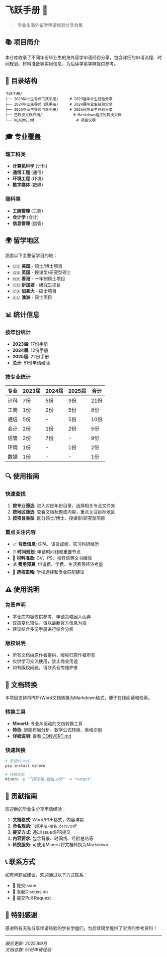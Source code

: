 # 飞跃手册 🚀

> 毕业生海外留学申请经验分享合集

## 📚 项目简介

本仓库收录了不同年份毕业生的海外留学申请经验分享，包含详细的申请流程、时间规划、材料准备等实用信息，为后续学弟学妹提供参考。

## 📁 目录结构

```
飞跃手册/
├── 2023毕业生导师飞跃手册/     # 2023届毕业生经验分享
├── 2024毕业生导师飞跃手册/     # 2024届毕业生经验分享
├── 2025毕业生导师飞跃手册/     # 2025届毕业生经验分享
├── 已转换文档归档/              # Markdown格式的转换文档
└── README.md                   # 项目说明
```

## 🎓 专业覆盖

### 理工科类
- **计算机科学** (计科)
- **通信工程** (通信)
- **环境工程** (环境)
- **数字媒体** (数媒)

### 商科类
- **工商管理** (工商)
- **会计学** (会计)
- **信息管理** (信管)

## 🌍 留学地区

涵盖以下主要留学目的地：
- 🇺🇸 **美国** - 硕士/博士项目
- 🇬🇧 **英国** - 授课型/研究型硕士
- 🇭🇰 **香港** - 一年制硕士项目
- 🇸🇬 **新加坡** - 研究生项目
- 🇨🇦 **加拿大** - 硕士项目
- 🇦🇺 **澳洲** - 硕士项目

## 📊 统计信息

### 按年份统计
- **2023届**: 17份手册
- **2024届**: 12份手册  
- **2025届**: 22份手册
- **总计**: 51份申请经验

### 按专业统计
| 专业 | 2023届 | 2024届 | 2025届 | 合计 |
|------|--------|--------|--------|------|
| 计科 | 7份 | 5份 | 9份 | 21份 |
| 工商 | 1份 | 2份 | 5份 | 8份 |
| 通信 | 5份 | - | 5份 | 10份 |
| 会计 | 2份 | 1份 | 2份 | 5份 |
| 信管 | 2份 | 7份 | - | 9份 |
| 环境 | 1份 | - | 1份 | 2份 |
| 数媒 | 1份 | - | - | 1份 |

## 🔍 使用指南

### 快速查找
1. **按专业筛选**: 进入对应年份目录，选择相关专业文件夹
2. **按地区筛选**: 查看文档标题或内容，重点关注目标地区
3. **按项目类型**: 区分硕士/博士、授课型/研究型项目

### 重点关注内容
- 📈 **背景信息**: GPA、语言成绩、实习科研经历
- ⏰ **时间规划**: 申请时间线和重要节点
- 📝 **材料准备**: CV、PS、推荐信等文书经验
- 💰 **费用预算**: 申请费、学费、生活费等经济考量
- 🎯 **选校策略**: 学校选择和专业匹配建议

## ⚠️ 使用说明

### 免责声明
- 本仓库内容仅供参考，申请策略因人而异
- 政策变化较快，请以最新官方信息为准
- 建议结合多份手册进行综合分析

### 版权说明
- 所有文档由原作者提供，版权归原作者所有
- 仅供学习交流使用，禁止商业用途
- 如有版权问题，请联系仓库维护者

## 🔄 文档转换

本项目支持将PDF/Word文档转换为Markdown格式，便于在线阅读和检索。

### 转换工具
- **MinerU**: 专业AI驱动的文档转换工具
- **特色**: 智能布局分析、数学公式转换、表格识别
- **详细说明**: 查看 [CONVERT.md](./CONVERT.md)

### 快速转换
```bash
# 安装MinerU
pip install mineru

# 转换文档
mineru -p "飞跃手册-姓名.pdf" -o "output"
```

## 🤝 贡献指南

欢迎新的毕业生分享申请经验：

1. **文档格式**: Word/PDF格式，内容详实
2. **命名规范**: `飞跃手册-姓名.docx/pdf`
3. **提交方式**: 通过Issue或PR提交
4. **内容要求**: 包含背景、时间线、经验总结等
5. **转换服务**: 可使用MinerU将文档转换为Markdown

## 📞 联系方式

如有问题或建议，欢迎通过以下方式联系：
- 📧 提交Issue
- 💬 发起Discussion
- 🔄 提交Pull Request

## 🌟 特别感谢

感谢所有无私分享申请经验的学长学姐们，为后续同学提供了宝贵的参考资料！

---

*最后更新: 2025年9月*  
*文档总数: 51份申请经验*
